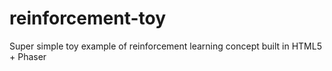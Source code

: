 # reinforcement-toy
Super simple toy example of reinforcement learning concept built in HTML5 + Phaser
